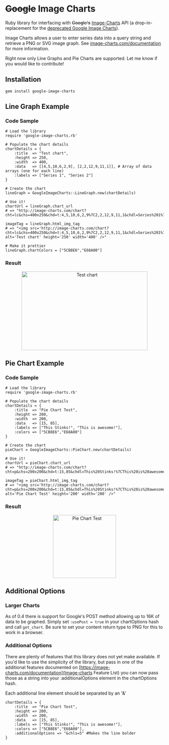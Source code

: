 # ~~Google~~ Image Charts

Ruby library for interfacing with ~~Google's~~ [Image-Charts](https://image-charts.com) API (a drop-in-replacement for the [deprecated Google Image Charts](https://developers.googleblog.com/2012/04/changes-to-deprecation-policies-and-api.html)).

Image Charts allows a user to enter series data into a query string and retrieve a PNG or SVG image graph. See [image-charts.com/documentation](image-charts.com/documentation) for more information.

Right now only Line Graphs and Pie Charts are supported. Let me know if you would like to contribute!

## Installation

	gem install google-image-charts

## Line Graph Example
### Code Sample
	# Load the library
	require 'google-image-charts.rb'
	
	# Populate the chart details
	chartDetails = {
		:title 	=> "Test chart",
		:height => 250,
		:width 	=> 400,
		:data	=> [[4,5,10,6,2,9], [2,2,12,9,11,1]], # Array of data arrays (one for each line)
		:labels	=> ["Series 1", "Series 2"]
	}
	
	# Create the chart
	lineGraph = GoogleImageCharts::LineGraph.new(chartDetails)
	
	# Use it!
	chartUrl = lineGraph.chart_url
	# => "http://image-charts.com/chart?cht=lc&chs=400x250&chd=t:4,5,10,6,2,9%7C2,2,12,9,11,1&chdl=Series%201%7CSeries%202&chdlp=b&chtt=Test%20chart&chds=a&chxt=x,y"

	imageTag = lineGraph.html_img_tag
	# => "<img src='http://image-charts.com/chart?cht=lc&chs=400x250&chd=t:4,5,10,6,2,9%7C2,2,12,9,11,1&chdl=Series%201%7CSeries%202&chdlp=b&chtt=Test%20chart&chds=a&chxt=x,y' alt='Test chart' height='250' width='400' />"

	# Make it prettier
	lineGraph.chartColors = ["5CB8E6","E68A00"]

### Result
<div align="center"><img src='http://image-charts.com/chart?cht=lc&chs=400x250&chd=t:4,5,10,6,2,9%7C2,2,12,9,11,1&chdl=Series%201%7CSeries%202&chdlp=b&chtt=Test%20chart&chds=a' alt='Test chart' height='250' width='400' /></div>

## Pie Chart Example
### Code Sample
	# Load the library
	require 'google-image-charts.rb'
	
	# Populate the chart details
	chartDetails = {
		:title 	=> "Pie Chart Test",
		:height => 200,
		:width 	=> 200,
		:data	=> [15, 85], 
		:labels	=> ["This Stinks!", "This is awesome!"],
		:colors => ["5CB8E6","E68A00"]
	}
	
	# Create the chart
	pieChart = GoogleImageCharts::PieChart.new(chartDetails)
	
	# Use it!
	chartUrl = pieChart.chart_url
	# => "http://image-charts.com/chart?cht=p&chs=200x200&chd=t:15,85&chdl=This%20Stinks!%7CThis%20is%20awesome!&chdlp=b&chtt=Pie%20Chart%20Test&chco=5CB8E6,E68A00&chds=a"

	imageTag = pieChart.html_img_tag
	# => "<img src='http://image-charts.com/chart?cht=p&chs=200x200&chd=t:15,85&chdl=This%20Stinks!%7CThis%20is%20awesome!&chdlp=b&chtt=Pie%20Chart%20Test&chco=5CB8E6,E68A00&chds=a' alt='Pie Chart Test' height='200' width='200' />"

### Result
<div align="center"><img src='http://image-charts.com/chart?cht=p&chs=200x200&chd=t:15,85&chdl=This%20Stinks!%7CThis%20is%20awesome!&chdlp=b&chtt=Pie%20Chart%20Test&chco=5CB8E6,E68A00&chds=a' alt='Pie Chart Test' height='200' width='200' /></div>

## Additional Options

### Larger Charts
As of 0.4 there is support for Google's POST method allowing up to 16K of data to be graphed. Simply set `:usePost = true` in your chartOptions hash and call `get_chart`. Be sure to set your content return type to PNG for this to work in a browser.

### Additional Options
There are plenty of features that this library does not yet make available. If you'd like to use the simplicity of the library, but pass in one of the additional features documented on [https://image-charts.com/documentation](Image-charts Feature List) you can now pass those as a string into your :additionalOptions element in the chartOptions hash.

Each additional line element should be separated by an '&'

	chartDetails = {
		:title 	=> "Pie Chart Test",
		:height => 200,
		:width 	=> 200,
		:data	=> [15, 85], 
		:labels	=> ["This Stinks!", "This is awesome!"],
		:colors => ["5CB8E6","E68A00"],
		:additionalOptions => "&chls=5" #Makes the line bolder
	}